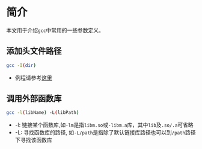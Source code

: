 # 简介

本文用于介绍`gcc`中常用的一些参数定义。

## 添加头文件路径

```sh
gcc -I(dir)
```

* 例程请参考[这里](../../../sampleCode/gcc/includeHeader/build.sh)

## 调用外部函数库

```sh
gcc -l(libName) -L(libPath)
```
* -l: 链接某个函数库,如`-lm`是指`libm.so`或`-libm.a`库，其中`lib`及`.so/.a`可省略
* -L: 寻找函数库的路径, 如`-L/path`是指除了默认链接库路径也可以到`/path`路径下寻找该函数库


